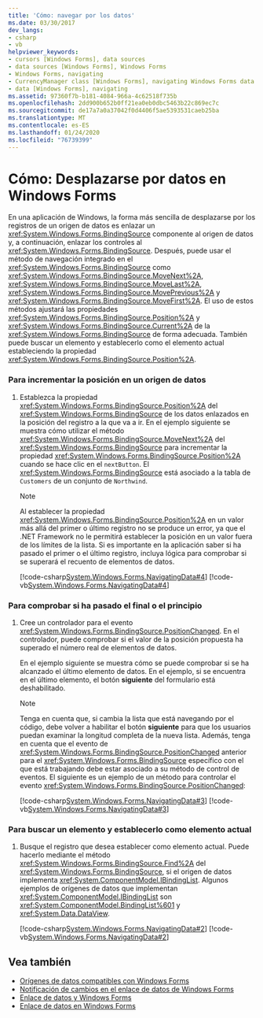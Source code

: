 ```yaml
---
title: 'Cómo: navegar por los datos'
ms.date: 03/30/2017
dev_langs:
- csharp
- vb
helpviewer_keywords:
- cursors [Windows Forms], data sources
- data sources [Windows Forms], Windows Forms
- Windows Forms, navigating
- CurrencyManager class [Windows Forms], navigating Windows Forms data
- data [Windows Forms], navigating
ms.assetid: 97360f7b-b181-4084-966a-4c62518f735b
ms.openlocfilehash: 2dd900b652b0ff21ea0eb0dbc5463b22c869ec7c
ms.sourcegitcommit: de17a7a0a37042f0d4406f5ae5393531caeb25ba
ms.translationtype: MT
ms.contentlocale: es-ES
ms.lasthandoff: 01/24/2020
ms.locfileid: "76739399"
---
```

# <a name="how-to-navigate-data-in-windows-forms"></a>Cómo: Desplazarse por datos en Windows Forms
En una aplicación de Windows, la forma más sencilla de desplazarse por los registros de un origen de datos es enlazar un <xref:System.Windows.Forms.BindingSource> componente al origen de datos y, a continuación, enlazar los controles al <xref:System.Windows.Forms.BindingSource>. Después, puede usar el método de navegación integrado en el <xref:System.Windows.Forms.BindingSource> como <xref:System.Windows.Forms.BindingSource.MoveNext%2A>, <xref:System.Windows.Forms.BindingSource.MoveLast%2A>, <xref:System.Windows.Forms.BindingSource.MovePrevious%2A> y <xref:System.Windows.Forms.BindingSource.MoveFirst%2A>. El uso de estos métodos ajustará las propiedades <xref:System.Windows.Forms.BindingSource.Position%2A> y <xref:System.Windows.Forms.BindingSource.Current%2A> de la <xref:System.Windows.Forms.BindingSource> de forma adecuada. También puede buscar un elemento y establecerlo como el elemento actual estableciendo la propiedad <xref:System.Windows.Forms.BindingSource.Position%2A>.  
  
### <a name="to-increment-the-position-in-a-data-source"></a>Para incrementar la posición en un origen de datos  
  
1. Establezca la propiedad <xref:System.Windows.Forms.BindingSource.Position%2A> del <xref:System.Windows.Forms.BindingSource> de los datos enlazados en la posición del registro a la que va a ir. En el ejemplo siguiente se muestra cómo utilizar el método <xref:System.Windows.Forms.BindingSource.MoveNext%2A> del <xref:System.Windows.Forms.BindingSource> para incrementar la propiedad <xref:System.Windows.Forms.BindingSource.Position%2A> cuando se hace clic en el `nextButton`. El <xref:System.Windows.Forms.BindingSource> está asociado a la tabla de `Customers` de un conjunto de `Northwind`.  
  
    > [!NOTE]
    > Al establecer la propiedad <xref:System.Windows.Forms.BindingSource.Position%2A> en un valor más allá del primer o último registro no se produce un error, ya que el .NET Framework no le permitirá establecer la posición en un valor fuera de los límites de la lista. Si es importante en la aplicación saber si ha pasado el primer o el último registro, incluya lógica para comprobar si se superará el recuento de elementos de datos.  
  
     [!code-csharp[System.Windows.Forms.NavigatingData#4](~/samples/snippets/csharp/VS_Snippets_Winforms/System.Windows.Forms.NavigatingData/CS/Form1.cs#4)]
     [!code-vb[System.Windows.Forms.NavigatingData#4](~/samples/snippets/visualbasic/VS_Snippets_Winforms/System.Windows.Forms.NavigatingData/VB/Form1.vb#4)]  
  
### <a name="to-check-whether-you-have-passed-the-end-or-beginning"></a>Para comprobar si ha pasado el final o el principio  
  
1. Cree un controlador para el evento <xref:System.Windows.Forms.BindingSource.PositionChanged>. En el controlador, puede comprobar si el valor de la posición propuesta ha superado el número real de elementos de datos.  
  
     En el ejemplo siguiente se muestra cómo se puede comprobar si se ha alcanzado el último elemento de datos. En el ejemplo, si se encuentra en el último elemento, el botón **siguiente** del formulario está deshabilitado.  
  
    > [!NOTE]
    > Tenga en cuenta que, si cambia la lista que está navegando por el código, debe volver a habilitar el botón **siguiente** para que los usuarios puedan examinar la longitud completa de la nueva lista. Además, tenga en cuenta que el evento de <xref:System.Windows.Forms.BindingSource.PositionChanged> anterior para el <xref:System.Windows.Forms.BindingSource> específico con el que está trabajando debe estar asociado a su método de control de eventos. El siguiente es un ejemplo de un método para controlar el evento <xref:System.Windows.Forms.BindingSource.PositionChanged>:  
  
     [!code-csharp[System.Windows.Forms.NavigatingData#3](~/samples/snippets/csharp/VS_Snippets_Winforms/System.Windows.Forms.NavigatingData/CS/Form1.cs#3)]
     [!code-vb[System.Windows.Forms.NavigatingData#3](~/samples/snippets/visualbasic/VS_Snippets_Winforms/System.Windows.Forms.NavigatingData/VB/Form1.vb#3)]  
  
### <a name="to-find-an-item-and-set-it-as-the-current-item"></a>Para buscar un elemento y establecerlo como elemento actual  
  
1. Busque el registro que desea establecer como elemento actual. Puede hacerlo mediante el método <xref:System.Windows.Forms.BindingSource.Find%2A> del <xref:System.Windows.Forms.BindingSource>, si el origen de datos implementa <xref:System.ComponentModel.IBindingList>. Algunos ejemplos de orígenes de datos que implementan <xref:System.ComponentModel.IBindingList> son <xref:System.ComponentModel.BindingList%601> y <xref:System.Data.DataView>.  
  
     [!code-csharp[System.Windows.Forms.NavigatingData#2](~/samples/snippets/csharp/VS_Snippets_Winforms/System.Windows.Forms.NavigatingData/CS/Form1.cs#2)]
     [!code-vb[System.Windows.Forms.NavigatingData#2](~/samples/snippets/visualbasic/VS_Snippets_Winforms/System.Windows.Forms.NavigatingData/VB/Form1.vb#2)]  
  
## <a name="see-also"></a>Vea también

- [Orígenes de datos compatibles con Windows Forms](data-sources-supported-by-windows-forms.md)
- [Notificación de cambios en el enlace de datos de Windows Forms](change-notification-in-windows-forms-data-binding.md)
- [Enlace de datos y Windows Forms](data-binding-and-windows-forms.md)
- [Enlace de datos en Windows Forms](windows-forms-data-binding.md)
